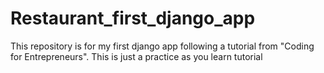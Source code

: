 # Restaurant_first_django_app
This repository is for my first django app following a tutorial from "Coding for Entrepreneurs".
This is just a practice as you learn tutorial
